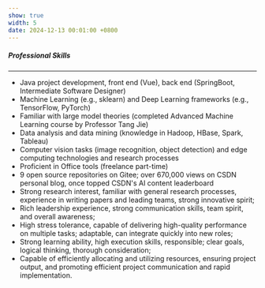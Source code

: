 ```yaml
---
show: true
width: 5
date: 2024-12-13 00:01:00 +0800
---
```


<div class="p-4">
    <h5><i class="fa-solid fa-circle-check"></i> Professional Skills</h5>
    <hr />
    <ul>
        <li>Java project development, front end (Vue), back end (SpringBoot, Intermediate Software Designer)</li>
        <li>Machine Learning (e.g., sklearn) and Deep Learning frameworks (e.g., TensorFlow, PyTorch)</li>
        <li>Familiar with large model theories (completed Advanced Machine Learning course by Professor Tang Jie)</li>
        <li>Data analysis and data mining (knowledge in Hadoop, HBase, Spark, Tableau)</li>
        <li>Computer vision tasks (image recognition, object detection) and edge computing technologies and research processes</li>
        <li>Proficient in Office tools (freelance part-time)</li>
        <li>9 open source repositories on Gitee; over 670,000 views on CSDN personal blog, once topped CSDN's AI content leaderboard</li>
        <li>Strong research interest, familiar with general research processes, experience in writing papers and leading teams, strong innovative spirit;</li>
        <li>Rich leadership experience, strong communication skills, team spirit, and overall awareness;</li>
        <li>High stress tolerance, capable of delivering high-quality performance on multiple tasks; adaptable, can integrate quickly into new roles;</li>
        <li>Strong learning ability, high execution skills, responsible; clear goals, logical thinking, thorough consideration;</li>
        <li>Capable of efficiently allocating and utilizing resources, ensuring project output, and promoting efficient project communication and rapid implementation.</li>
    </ul>
</div>
